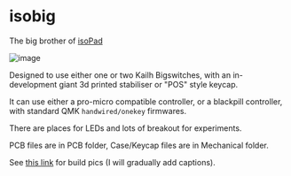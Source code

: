 # isobig
The big brother of [isoPad](https://github.com/keyboard-magpie/isopad)

![image](https://imgur.com/JADe69Th.jpg)

Designed to use either one or two Kailh Bigswitches, with an in-development giant 3d printed stabiliser or "POS" style keycap.

It can use either a pro-micro compatible controller, or a blackpill controller, with standard QMK `handwired/onekey` firmwares.

There are places for LEDs and lots of breakout for experiments.

PCB files are in PCB folder, Case/Keycap files are in Mechanical folder.

See [this link](https://imgur.com/a/yUpOR6v) for build pics (I will gradually add captions).